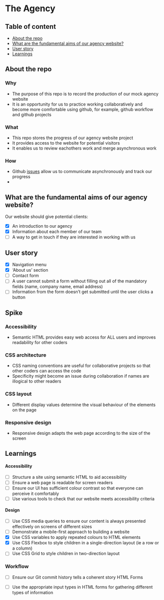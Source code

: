 # The Agency


## Table of content

- [About the repo](#about-the-repo)
- [What are the fundamental aims of our agency website?](#what-are-the-fundamental-aims-of-our-agency-website)
- [User story](#user-story)
- [Learnings](#learnings)

## About the repo

### Why
- The purpose of this repo is to record the production of our mock agency website
- It is an opportunity for us to practice working collaboratively and become more comfortable using github, for example, github workflow and github projects

### What
- This repo stores the progress of our agency website project
- It provides access to the website for potential visitors
- It enables us to review eachothers work and merge asynchronous work

### How
- Github [issues](https://github.com/fac27/agency-website/issues) allow us to communicate asynchronously and track our progress
- 

## What are the fundamental aims of our agency website?

Our website should give potential clients:

- [x] An introduction to our agency
- [x] Information about each member of our team
- [ ] A way to get in touch if they are interested in working with us

## User story

- [x] Navigation menu
- [x] ‘About us’ section
- [ ] Contact form
- [ ] A user cannot submit a form without filling out all of the mandatory fields (name, company name, email address)
- [ ] Information from the form doesn’t get submitted until the user clicks a button

## Spike 

### Accessibility

- Semantic HTML provides easy web access for ALL users and improves readability for other coders 

### CSS architecture 

- CSS naming conventions are useful for collaborative projects so that other coders can access the code
- Specificity might become an issue during collaboration if names are illogical to other readers

### CSS layout

- Different display values determine the visual behaviour of the elements on the page

### Responsive design

- Responsive design adapts the web page according to the size of the screen

## Learnings 
#### Accessibility 
- [ ] Structure a site using semantic HTML to aid accessibility
- [ ] Ensure a web page is readable for screen readers
- [ ] Ensure our UI has sufficient colour contrast so that everyone can perceive it comfortably
- [ ] Use various tools to check that our website meets accessibility criteria
#### Design 
- [ ] Use CSS media queries to ensure our content is always presented effectively on screens of different sizes
- [ ] Demonstrate a mobile-first approach to building a website
- [x] Use CSS variables to apply repeated colours to HTML elements
- [x] Use CSS Flexbox to style children in a single-direction layout (ie a row or a column)
- [ ] Use CSS Grid to style children in two-direction layout
### Workflow 
- [ ] Ensure our Git commit history tells a coherent story
HTML Forms 
- [ ] Use the appropriate input types in HTML forms for gathering different types of information




